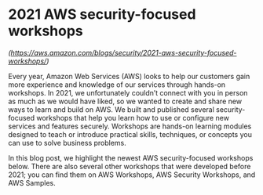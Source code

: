 # 2021 AWS security-focused workshops
*(https://aws.amazon.com/blogs/security/2021-aws-security-focused-workshops/)*

Every year, Amazon Web Services (AWS) looks to help our customers gain more experience and knowledge of our services through hands-on workshops. In 2021, we unfortunately couldn’t connect with you in person as much as we would have liked, so we wanted to create and share new ways to learn and build on AWS. We built and published several security-focused workshops that help you learn how to use or configure new services and features securely. Workshops are hands-on learning modules designed to teach or introduce practical skills, techniques, or concepts you can use to solve business problems.

In this blog post, we highlight the newest AWS security-focused workshops below. There are also several other workshops that were developed before 2021; you can find them on AWS Workshops, AWS Security Workshops, and AWS Samples.
